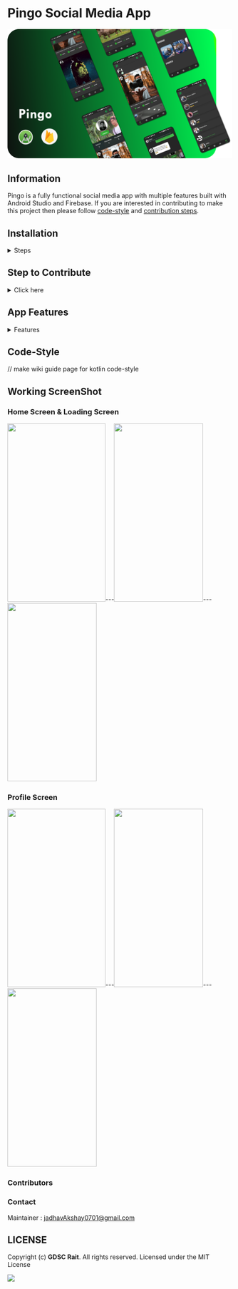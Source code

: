 # Pingo    Social Media App    
![](banner.png)

## Information 
Pingo is a fully functional social media app with multiple features built with Android Studio and Firebase. If you are interested in contributing to make this project then please follow [code-style](#code-style) and [contribution steps](#step-to-contribute).

## Installation

<details><summary>Steps</summary>
<p>


**Step 1:**

Download or clone this repo by using the link below:

```
https://github.com/Google-Developer-Student-Club-RAIT/Pingo_Social_App
```

**Step 2:**

Open Android Studio and Go to project root and build the project from top-left toolbar: 

```
Build -> Make Project
```

**Step 3:**

then click on play button(top-right) to run the application:

or if you get any error in gradle then execute following option:

```
  file -> Invalidate Caches / Restart
```

</p>
</details>

<a id="contribute"></a>
## Step to Contribute

<details><summary>Click here</summary>
<p>

**1.**  Fork [this](https://github.com/Google-Developer-Student-Club-RAIT/Pingo_Social_App) repository.

**2.**  Clone your forked copy of the project.

```
git clone https://github.com/Google-Developer-Student-Club-RAIT/Pingo_Social_App
```

**3.** Navigate to the project directory :file_folder: .

```
cd Pingo_Social_App
```

**4.** Add a reference(remote) to the original repository.

```
git remote add upstream https://github.com/Google-Developer-Student-Club-RAIT/Pingo_Social_App
```

**5.** Check the remotes for this repository.
```
git remote -v
```

**6.** Always take a pull from the upstream repository to your master branch to keep it at par with the main project(updated repository).

```
git pull upstream main
```

**7.** Create a new branch.

```
git checkout -b <your_branch_name>
```

**8.** Perform your desired changes to the code base.


**9.** Track your changes:heavy_check_mark: .

```
git add . 
```

**10.** Commit your changes .

```
git commit -m "Relevant message"
```

**11.** Push the committed changes in your feature branch to your remote repo.
```
git push -u origin <your_branch_name>
```

**12.** To create a pull request, click on `compare and pull requests`. Please ensure you compare your feature branch to the desired branch of the repository you are supposed to make a PR to.


**13.** Add appropriate title and description to your pull request explaining your changes and efforts done.


**14.** Click on `Create Pull Request`.


**15** Congratulations! You have made a PR. Sit back patiently and relax while your PR is reviewed.


</p>
</details>
  
## App Features
<details><summary>Features</summary>
<p>
  
 #### 1 - Create Account With Google or Firebase Auth
 #### 2 - Edit Profile Image And Cover 
 #### 3 - Upload Post (With Image Without Image)
 #### 4 - User Can Edit Post After Posting (also can change image)  
 #### 5 - Follow Other User 
 #### 6 - Chat System 
 #### 7 - User Can Share Post On Different Platform 
 #### 8 - Password Encrypted With Firebase
 #### 9 - Simple Swipe Follow Option
 #### 10 - Recent Chat (user can view his/her recent chats).
 And many more......

</p>
</details>

## Code-Style

// make wiki guide page for kotlin code-style  





## Working ScreenShot

### Home Screen & Loading Screen
<img src="https://firebasestorage.googleapis.com/v0/b/shoopyshop-4eb69.appspot.com/o/sample%2FloadingGif1.gif?alt=media&token=d2c3d39b-89e2-4ed9-9ecf-a7c4276f8997" height="400" width="220">---<img src="https://firebasestorage.googleapis.com/v0/b/shoopyshop-4eb69.appspot.com/o/sample%2FScreenshot_20200528-161942.jpg?alt=media&token=11a5d429-6fb8-40a4-823b-94ebba35a6b1" height="400" width="200">---<img src="https://firebasestorage.googleapis.com/v0/b/shoopyshop-4eb69.appspot.com/o/sample%2FScreenshot_20200528-162011.jpg?alt=media&token=67b797ec-e54d-4fbd-92d7-676abc829853" height="400" width="200">

### Profile Screen
<img src="https://firebasestorage.googleapis.com/v0/b/shoopyshop-4eb69.appspot.com/o/sample%2Fmessagelist.gif?alt=media&token=a6f8d933-9ae4-488f-afe0-50862f5c6583" height="400" width="220">---<img src="https://firebasestorage.googleapis.com/v0/b/shoopyshop-4eb69.appspot.com/o/sample%2FScreenshot_20200528-162034.jpg?alt=media&token=e70e88ae-e334-4d2a-8440-90807cb66d7b" height="400" width="200">---<img src="https://firebasestorage.googleapis.com/v0/b/shoopyshop-4eb69.appspot.com/o/sample%2FUserlist.gif?alt=media&token=4142a317-34b7-433f-a1d6-99c3fbb3ffce" height="400" width="200">


### Contributors

### Contact

Maintainer : jadhavAkshay0701@gmail.com

## LICENSE
Copyright (c) **GDSC Rait**. All rights reserved. Licensed under the MIT License

[![](https://img.shields.io/github/license/junaidrahim/desiresalesportal?style=for-the-badge)](LICENSE)



